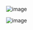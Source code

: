 ![image](https://github.com/arbelamram/pytest-rest-api/assets/51449659/25ba3d21-963a-40de-8bb4-49231ccc24b6)

![image](https://github.com/arbelamram/pytest-rest-api/assets/51449659/634e8db6-b247-4ba2-9946-15a0d7faad27)
